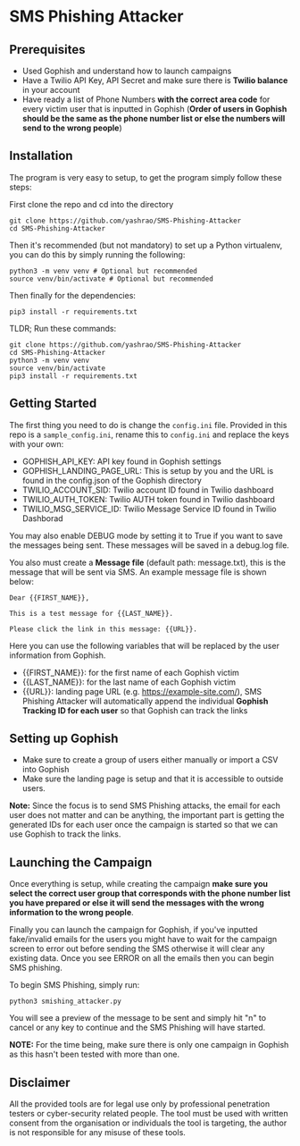 # SMS Phishing Attacker

## Prerequisites
* Used Gophish and understand how to launch campaigns
* Have a Twilio API Key, API Secret and make sure there is **Twilio balance** in your account
* Have ready a list of Phone Numbers **with the correct area code** for every victim user that is inputted in Gophish (**Order of users in Gophish should be the same as the phone number list or else the numbers will send to the wrong people**)

## Installation
The program is very easy to setup, to get the program simply follow these steps:

First clone the repo and cd into the directory
```
git clone https://github.com/yashrao/SMS-Phishing-Attacker
cd SMS-Phishing-Attacker
```

Then it's recommended (but not mandatory) to set up a Python virtualenv, you can do this by simply running the following:
```
python3 -m venv venv # Optional but recommended
source venv/bin/activate # Optional but recommended
```

Then finally for the dependencies:
```
pip3 install -r requirements.txt
```

TLDR; Run these commands:
```
git clone https://github.com/yashrao/SMS-Phishing-Attacker
cd SMS-Phishing-Attacker
python3 -m venv venv
source venv/bin/activate
pip3 install -r requirements.txt
```

## Getting Started
The first thing you need to do is change the `config.ini` file. Provided in this repo is a `sample_config.ini`, rename this to `config.ini` and replace the keys with your own:
* GOPHISH_API_KEY: API key found in Gophish settings
* GOPHISH_LANDING_PAGE_URL: This is setup by you and the URL is found in the config.json of the Gophish directory
* TWILIO_ACCOUNT_SID: Twilio account ID found in Twilio dashboard
* TWILIO_AUTH_TOKEN: Twilio AUTH token found in Twilio dashboard
* TWILIO_MSG_SERVICE_ID: Twilio Message Service ID found in Twilio Dashborad

You may also enable DEBUG mode by setting it to True if you want to save the messages being sent. These messages will be saved in a debug.log file.

You also must create a **Message file** (default path: message.txt), this is the message that will be sent via SMS. An example message file is shown below:
```
Dear {{FIRST_NAME}},

This is a test message for {{LAST_NAME}}.

Please click the link in this message: {{URL}}.
```
Here you can use the following variables that will be replaced by the user information from Gophish.
* {{FIRST_NAME}}: for the first name of each Gophish victim
* {{LAST_NAME}}: for the last name of each Gophish victim
* {{URL}}: landing page URL (e.g. https://example-site.com/), SMS Phishing Attacker will automatically append the individual **Gophish Tracking ID for each user** so that Gophish can track the links

## Setting up Gophish
* Make sure to create a group of users either manually or import a CSV into Gophish
* Make sure the landing page is setup and that it is accessible to outside users.

**Note:** Since the focus is to send SMS Phishing attacks, the email for each user does not matter and can be anything, the important part is getting the generated IDs for each user once the campaign is started so that we can use Gophish to track the links.

## Launching the Campaign
Once everything is setup, while creating the campaign **make sure you select the correct user group that corresponds with the phone number list you have prepared or else it will send the messages with the wrong information to the wrong people**.

Finally you can launch the campaign for Gophish, if you've inputted fake/invalid emails for the users you might have to wait for the campaign screen to error out before sending the SMS otherwise it will clear any existing data. Once you see ERROR on all the emails then you can begin SMS phishing.

To begin SMS Phishing, simply run:
```
python3 smishing_attacker.py
```

You will see a preview of the message to be sent and simply hit "n" to cancel or any key to continue and the SMS Phishing will have started.

**NOTE:** For the time being, make sure there is only one campaign in Gophish as this hasn't been tested with more than one.

## Disclaimer
All the provided tools are for legal use only by professional penetration testers or cyber-security related people. The tool must be used with written consent from the organisation or individuals the tool is targeting, the author is not responsible for any misuse of these tools.
